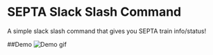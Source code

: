 # SEPTA Slack Slash Command
A simple slack slash command that gives you SEPTA train info/status!

##Demo
![Demo gif](https://i.imgur.com/et493Sz.gif)


